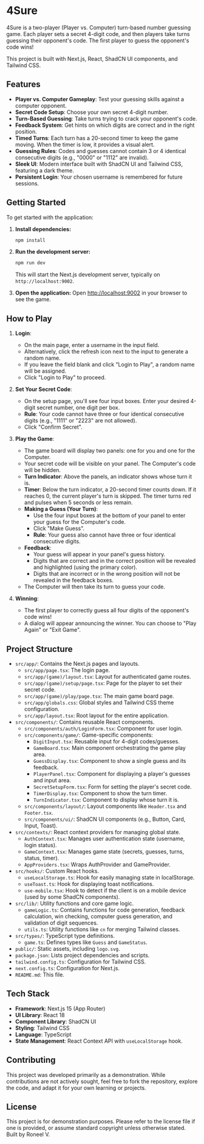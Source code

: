 # 4Sure

4Sure is a two-player (Player vs. Computer) turn-based number guessing game. Each player sets a secret 4-digit code, and then players take turns guessing their opponent's code. The first player to guess the opponent's code wins!

This project is built with Next.js, React, ShadCN UI components, and Tailwind CSS.

## Features

*   **Player vs. Computer Gameplay**: Test your guessing skills against a computer opponent.
*   **Secret Code Setup**: Choose your own secret 4-digit number.
*   **Turn-Based Guessing**: Take turns trying to crack your opponent's code.
*   **Feedback System**: Get hints on which digits are correct and in the right position.
*   **Timed Turns**: Each turn has a 20-second timer to keep the game moving. When the timer is low, it provides a visual alert.
*   **Guessing Rules**: Codes and guesses cannot contain 3 or 4 identical consecutive digits (e.g., "0000" or "1112" are invalid).
*   **Sleek UI**: Modern interface built with ShadCN UI and Tailwind CSS, featuring a dark theme.
*   **Persistent Login**: Your chosen username is remembered for future sessions.

## Getting Started

To get started with the application:

1.  **Install dependencies:**
    ```bash
    npm install
    ```

2.  **Run the development server:**
    ```bash
    npm run dev
    ```
    This will start the Next.js development server, typically on `http://localhost:9002`.

3.  **Open the application:**
    Open [http://localhost:9002](http://localhost:9002) in your browser to see the game.

## How to Play

1.  **Login**:
    *   On the main page, enter a username in the input field.
    *   Alternatively, click the refresh icon next to the input to generate a random name.
    *   If you leave the field blank and click "Login to Play", a random name will be assigned.
    *   Click "Login to Play" to proceed.

2.  **Set Your Secret Code**:
    *   On the setup page, you'll see four input boxes. Enter your desired 4-digit secret number, one digit per box.
    *   **Rule**: Your code cannot have three or four identical consecutive digits (e.g., "1111" or "2223" are not allowed).
    *   Click "Confirm Secret".

3.  **Play the Game**:
    *   The game board will display two panels: one for you and one for the Computer.
    *   Your secret code will be visible on your panel. The Computer's code will be hidden.
    *   **Turn Indicator**: Above the panels, an indicator shows whose turn it is.
    *   **Timer**: Below the turn indicator, a 20-second timer counts down. If it reaches 0, the current player's turn is skipped. The timer turns red and pulses when 5 seconds or less remain.
    *   **Making a Guess (Your Turn)**:
        *   Use the four input boxes at the bottom of your panel to enter your guess for the Computer's code.
        *   Click "Make Guess".
        *   **Rule**: Your guess also cannot have three or four identical consecutive digits.
    *   **Feedback**:
        *   Your guess will appear in your panel's guess history.
        *   Digits that are correct and in the correct position will be revealed and highlighted (using the primary color).
        *   Digits that are incorrect or in the wrong position will not be revealed in the feedback boxes.
    *   The Computer will then take its turn to guess your code.
4.  **Winning**:
    *   The first player to correctly guess all four digits of the opponent's code wins!
    *   A dialog will appear announcing the winner. You can choose to "Play Again" or "Exit Game".

## Project Structure

*   `src/app/`: Contains the Next.js pages and layouts.
    *   `src/app/page.tsx`: The login page.
    *   `src/app/(game)/layout.tsx`: Layout for authenticated game routes.
    *   `src/app/(game)/setup/page.tsx`: Page for the player to set their secret code.
    *   `src/app/(game)/play/page.tsx`: The main game board page.
    *   `src/app/globals.css`: Global styles and Tailwind CSS theme configuration.
    *   `src/app/layout.tsx`: Root layout for the entire application.
*   `src/components/`: Contains reusable React components.
    *   `src/components/auth/LoginForm.tsx`: Component for user login.
    *   `src/components/game/`: Game-specific components:
        *   `DigitInput.tsx`: Reusable input for 4-digit codes/guesses.
        *   `GameBoard.tsx`: Main component orchestrating the game play area.
        *   `GuessDisplay.tsx`: Component to show a single guess and its feedback.
        *   `PlayerPanel.tsx`: Component for displaying a player's guesses and input area.
        *   `SecretSetupForm.tsx`: Form for setting the player's secret code.
        *   `TimerDisplay.tsx`: Component to show the turn timer.
        *   `TurnIndicator.tsx`: Component to display whose turn it is.
    *   `src/components/layout/`: Layout components like `Header.tsx` and `Footer.tsx`.
    *   `src/components/ui/`: ShadCN UI components (e.g., Button, Card, Input, Toast).
*   `src/contexts/`: React context providers for managing global state.
    *   `AuthContext.tsx`: Manages user authentication state (username, login status).
    *   `GameContext.tsx`: Manages game state (secrets, guesses, turns, status, timer).
    *   `AppProviders.tsx`: Wraps AuthProvider and GameProvider.
*   `src/hooks/`: Custom React hooks.
    *   `useLocalStorage.ts`: Hook for easily managing state in localStorage.
    *   `useToast.ts`: Hook for displaying toast notifications.
    *   `use-mobile.tsx`: Hook to detect if the client is on a mobile device (used by some ShadCN components).
*   `src/lib/`: Utility functions and core game logic.
    *   `gameLogic.ts`: Contains functions for code generation, feedback calculation, win checking, computer guess generation, and validation of digit sequences.
    *   `utils.ts`: Utility functions like `cn` for merging Tailwind classes.
*   `src/types/`: TypeScript type definitions.
    *   `game.ts`: Defines types like `Guess` and `GameStatus`.
*   `public/`: Static assets, including `logo.svg`.
*   `package.json`: Lists project dependencies and scripts.
*   `tailwind.config.ts`: Configuration for Tailwind CSS.
*   `next.config.ts`: Configuration for Next.js.
*   `README.md`: This file.

## Tech Stack

*   **Framework**: Next.js 15 (App Router)
*   **UI Library**: React 18
*   **Component Library**: ShadCN UI
*   **Styling**: Tailwind CSS
*   **Language**: TypeScript
*   **State Management**: React Context API with `useLocalStorage` hook.

## Contributing

This project was developed primarily as a demonstration. While contributions are not actively sought, feel free to fork the repository, explore the code, and adapt it for your own learning or projects.

## License

This project is for demonstration purposes. Please refer to the license file if one is provided, or assume standard copyright unless otherwise stated.
Built by Roneel V.
